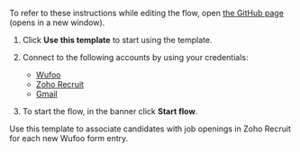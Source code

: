 To refer to these instructions while editing the flow, open [the GitHub page](https://github.com/ot4i/app-connect-templates/blob/main/resources/markdown/Associate%20%candidates%20%with%20%job%20%openings%20%in%20%Zoho%20%Recruit%20%for%20%each%20%new%20%Wufoo%20%form%20%entry_instructions.md) (opens in a new window).


1. Click **Use this template** to start using the template.
2. Connect to the following accounts by using your credentials:
   - [Wufoo](https://www.ibm.com/docs/en/app-connect/containers_cd?topic=apps-wufoo)
   - [Zoho Recruit](https://www.ibm.com/docs/en/app-connect/containers_cd?topic=apps-zoho-recruit) 
   - [Gmail](https://www.ibm.com/docs/en/app-connect/containers_cd?topic=apps-gmail) 

3. To start the flow, in the banner click **Start flow**.

Use  this template to associate candidates with job openings in Zoho Recruit for each new Wufoo form entry.


